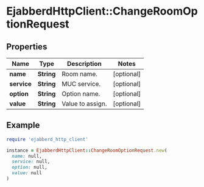 # EjabberdHttpClient::ChangeRoomOptionRequest

## Properties

| Name | Type | Description | Notes |
| ---- | ---- | ----------- | ----- |
| **name** | **String** | Room name. | [optional] |
| **service** | **String** | MUC service. | [optional] |
| **option** | **String** | Option name. | [optional] |
| **value** | **String** | Value to assign. | [optional] |

## Example

```ruby
require 'ejabberd_http_client'

instance = EjabberdHttpClient::ChangeRoomOptionRequest.new(
  name: null,
  service: null,
  option: null,
  value: null
)
```

